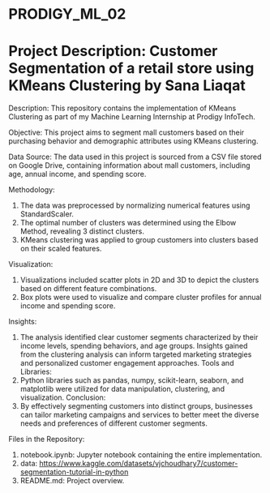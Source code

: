 # PRODIGY_ML_02

# Project Description: Customer Segmentation of a retail store using KMeans Clustering by Sana Liaqat

Description: This repository contains the implementation of KMeans Clustering as part of my Machine Learning Internship at Prodigy InfoTech.

Objective: This project aims to segment mall customers based on their purchasing behavior and demographic attributes using KMeans clustering.

Data Source: The data used in this project is sourced from a CSV file stored on Google Drive, containing information about mall customers, including age, annual income, and spending score.

Methodology: 

1. The data was preprocessed by normalizing numerical features using StandardScaler.
2. The optimal number of clusters was determined using the Elbow Method, revealing 3 distinct clusters.
3. KMeans clustering was applied to group customers into clusters based on their scaled features.

Visualization:

1. Visualizations included scatter plots in 2D and 3D to depict the clusters based on different feature combinations.
2. Box plots were used to visualize and compare cluster profiles for annual income and spending score.

Insights:

1. The analysis identified clear customer segments characterized by their income levels, spending behaviors, and age groups.
Insights gained from the clustering analysis can inform targeted marketing strategies and personalized customer engagement approaches.
Tools and Libraries:
2. Python libraries such as pandas, numpy, scikit-learn, seaborn, and matplotlib were utilized for data manipulation, clustering, and visualization.
Conclusion:
3. By effectively segmenting customers into distinct groups, businesses can tailor marketing campaigns and services to better meet the diverse needs and preferences of different customer segments.

Files in the Repository:

1. notebook.ipynb: Jupyter notebook containing the entire implementation.
2. data: https://www.kaggle.com/datasets/vjchoudhary7/customer-segmentation-tutorial-in-python
3. README.md: Project overview.

